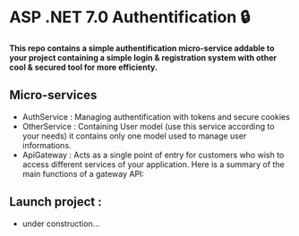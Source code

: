 # ASP .NET 7.0 Authentification 🔒

<strong>This repo contains a simple authentification micro-service addable to your project containing a simple login & registration system with other cool & secured tool for more efficienty.</strong>

## Micro-services

- AuthService : Managing authentification with tokens and secure cookies </br>
- OtherService : Containing User model (use this service according to your needs) it contains only one model used to manage user informations. </br>
- ApiGateway : Acts as a single point of entry for customers who wish to access different services of your application. Here is a summary of the main functions of a gateway API: </br>

## Launch project :

- under construction...


